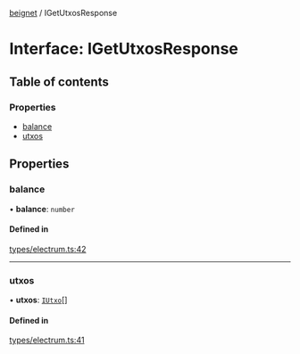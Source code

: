 [beignet](../README.md) / IGetUtxosResponse

# Interface: IGetUtxosResponse

## Table of contents

### Properties

- [balance](IGetUtxosResponse.md#balance)
- [utxos](IGetUtxosResponse.md#utxos)

## Properties

### balance

• **balance**: `number`

#### Defined in

[types/electrum.ts:42](https://github.com/synonymdev/beignet/blob/0e5dd24/src/types/electrum.ts#L42)

___

### utxos

• **utxos**: [`IUtxo`](IUtxo.md)[]

#### Defined in

[types/electrum.ts:41](https://github.com/synonymdev/beignet/blob/0e5dd24/src/types/electrum.ts#L41)

